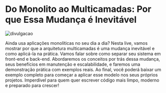 # Do Monolito ao Multicamadas: Por que Essa Mudança é Inevitável

![divulgacao](https://github.com/user-attachments/assets/8cf1373a-cedd-47bc-a06a-087d263aad81)

Ainda usa aplicações monolíticas no seu dia a dia? Nesta live, vamos mostrar por que a arquitetura multicamadas é uma mudança inevitável e como aplicá-la na prática. Vamos falar sobre como separar seu sistema em front-end e back-end. Abordaremos os conceitos por trás dessa mudança, seus benefícios em manutenção e escalabilidade, e faremos uma demonstração prática com exemplos reais. Ao final, você poderá baixar um exemplo completo para começar a aplicar esse modelo nos seus próprios projetos. Imperdível para quem quer escrever código mais limpo, moderno e preparado para crescer!
